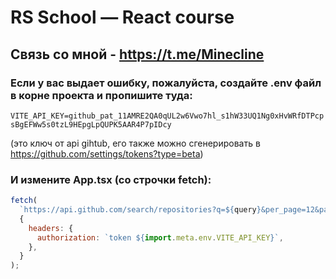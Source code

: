 # RS School — React course

## Связь со мной - https://t.me/Minecline

### Если у вас выдает ошибку, пожалуйста, создайте .env файл в корне проекта и пропишите туда:

`VITE_API_KEY=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`

(это ключ от api gihtub, его также можно сгенерировать в https://github.com/settings/tokens?type=beta)

### И измените App.tsx (со строчки fetch):

```javascript
fetch(
  `https://api.github.com/search/repositories?q=${query}&per_page=12&page=${pageNumber}`,
  {
    headers: {
      authorization: `token ${import.meta.env.VITE_API_KEY}`,
    },
  }
);
```
